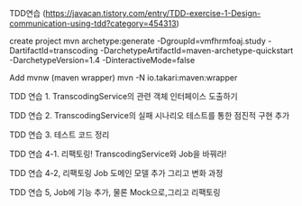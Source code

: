
TDD연습 (https://javacan.tistory.com/entry/TDD-exercise-1-Design-communication-using-tdd?category=454313)

create project
mvn archetype:generate -DgroupId=vmfhrmfoaj.study -DartifactId=transcoding -DarchetypeArtifactId=maven-archetype-quickstart -DarchetypeVersion=1.4 -DinteractiveMode=false

Add mvnw (maven wrapper)
mvn -N io.takari:maven:wrapper

TDD 연습 1. TranscodingService의 관련 객체 인터페이스 도출하기

TDD 연습 2. TranscodingService의 실패 시나리오 테스트를 통한 점진적 구현 추가

TDD 연습 3. 테스트 코드 정리

TDD 연습 4-1. 리팩토링! TranscodingService와 Job을 바꿔라!

TDD 연습 4-2, 리팩토링 Job 도메인 모델 추가 그리고 변화 과정

TDD 연습 5, Job에 기능 추가, 물론 Mock으로,그리고 리팩토링
